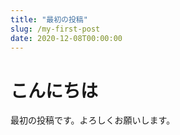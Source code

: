 ```yaml
---
title: "最初の投稿"
slug: /my-first-post
date: 2020-12-08T00:00:00
---
```


# こんにちは

最初の投稿です。よろしくお願いします。
